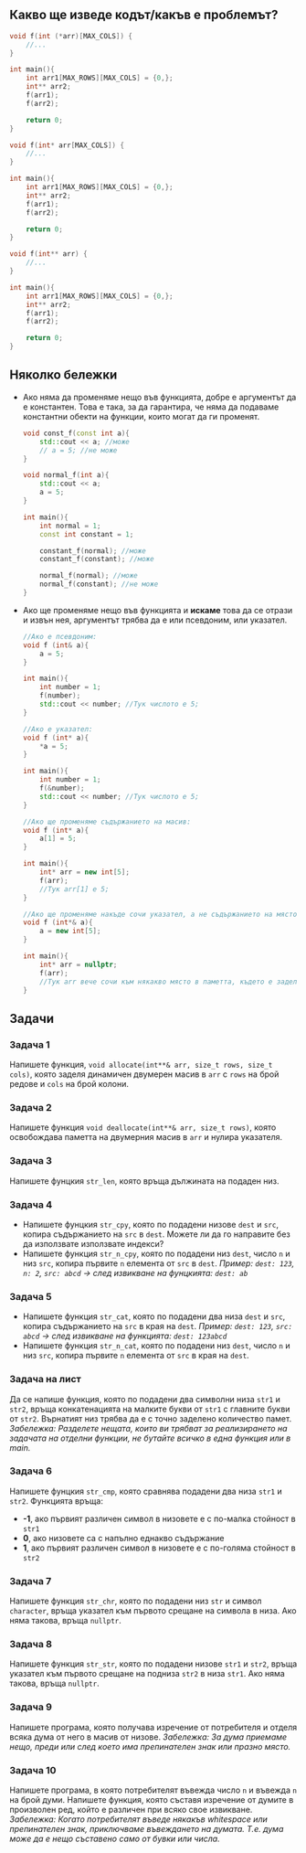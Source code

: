 ## Какво ще изведе кодът/какъв е проблемът?
```c++
void f(int (*arr)[MAX_COLS]) {
	//...
}

int main(){
    int arr1[MAX_ROWS][MAX_COLS] = {0,};
    int** arr2;
    f(arr1);
    f(arr2);

    return 0;
}
```
```c++
void f(int* arr[MAX_COLS]) {
	//...
}

int main(){
    int arr1[MAX_ROWS][MAX_COLS] = {0,};
    int** arr2;
    f(arr1);
    f(arr2);

    return 0;
}
```
```c++
void f(int** arr) {
	//...
}

int main(){
    int arr1[MAX_ROWS][MAX_COLS] = {0,};
    int** arr2;
    f(arr1);
    f(arr2);

    return 0;
}
```

## Няколко бележки
- Ако няма да променяме нещо във функцията, добре е аргументът да е константен. Това е така, за да гарантира, че няма да подаваме константни обекти на функции, които могат да ги променят.     
    ```c++
    void const_f(const int a){
        std::cout << a; //може
        // а = 5; //не може
    }

    void normal_f(int a){
        std::cout << a;
        a = 5;
    }

    int main(){
        int normal = 1;
        const int constant = 1;

        constant_f(normal); //може
        constant_f(constant); //може

        normal_f(normal); //може
        normal_f(constant); //не може
    }
    ```

- Ако ще променяме нещо във функцията и **искаме** това да се отрази и извън нея, аргументът трябва да е или псевдоним, или указател.   
    ```c++
    //Ако е псевдоним:
    void f (int& a){
        a = 5;
    }

    int main(){
        int number = 1;
        f(number);
        std::cout << number; //Тук числото е 5;
    }
    ```
    ```c++
    //Ако е указател:
    void f (int* a){
        *a = 5;
    }

    int main(){
        int number = 1;
        f(&number);
        std::cout << number; //Тук числото е 5;
    }
    ```
    ```c++
    //Ако ще променяме съдържанието на масив: 
    void f (int* a){
        a[1] = 5;
    }

    int main(){
        int* arr = new int[5];
        f(arr);
        //Тук arr[1] е 5;
    }
    ```
    ```c++
    //Ако ще променяме накъде сочи указател, а не съдържанието на мястото, към което сочи:
    void f (int*& a){
        a = new int[5];
    }

    int main(){
        int* arr = nullptr;
        f(arr);
        //Тук arr вече сочи към някакво място в паметта, където е заделен масив от 5 елемента
    }
    ```

## Задачи
### Задача 1
Напишете функция, `void allocate(int**& arr, size_t rows, size_t cols)`, която заделя динамичен двумерен масив в `arr` с `rows` на брой редове и `cols` на брой колони.

### Задача 2
Напишете функция `void deallocate(int**& arr, size_t rows)`, която освобождава паметта на двумерния масив в `arr` и нулира указателя.

### Задача 3
Напишете фунцкия `str_len`, която връща дължината на подаден низ.

### Задача 4
- Напишете фунцкия `str_cpy`, която по подадени низове `dest` и `src`, копира съдържанието на `src` в `dest`. Можете ли да го направите без да използвате използвате индекси?
- Напишете функция `str_n_cpy`, която по подадени низ `dest`, число `n` и низ `src`, копира първите `n` елемента от `src` в `dest`. _Пример: `dest: 123`, `n: 2`, `src: abcd` -> след извикване на фунцкията: `dest: ab`_

### Задача 5
- Напишете функция `str_cat`, която по подадени два низа `dest` и `src`, копира съдържанието на `src` в края на `dest`. _Пример: `dest: 123`, `src: abcd` -> след извикване на функцията: `dest: 123abcd`_
- Напишете функция `str_n_cat`, която по подадени низ `dest`, число `n` и низ `src`, копира първите `n` елемента от `src` в края на `dest`.

### Задача на лист
Да се напише функция, която по подадени два символни низа `str1` и `str2`, връща конкатенацията на малките букви от `str1` с главните букви от `str2`. Върнатият низ трябва да е с точно заделено количество памет.     
_Забележка: Разделете нещата, които ви трябват за реализирането на задачата на отделни функции, не бутайте всичко в една функция или в main._

### Задача 6
Напишете фунцкия `str_cmp`, която сравнява подадени два низа `str1` и `str2`. Функцията връща:
- **-1**, ако първият различен символ в низовете е с по-малка стойност в `str1`
- **0**, ако низовете са с напълно еднакво съдържание
- **1**, ако първият различен символ в низовете е с по-голяма стойност в `str2`

### Задача 7
Напишете функция `str_chr`, която по подадени низ `str` и символ `character`, връща указател към първото срещане на символа в низа. Ако няма такова, връща `nullptr`.

### Задача 8
Напишете функция `str_str`, която по подадени низове `str1` и `str2`, връща указател към първото срещане на подниза `str2` в низа `str1`. Ако няма такова, връща `nullptr`.

### Задача 9
Напишете програма, която получава изречение от потребителя и отделя всяка дума от него в масив от низове. _Забележка: За дума приемаме нещо, преди или след което има препинателен знак или празно място._

### Задача 10
Напишете програма, в която потребителят въвежда число `n` и въвежда `n` на брой думи. Напишете функция, която съставя изречение от думите в произволен ред, който е различен при всяко свое извикване. _Забележка: Когато потребителят въведе някакъв whitespace или препинателен знак, приключваме въвеждането на думата. Т.е. дума може да е нещо съставено само от бувки или числа._

